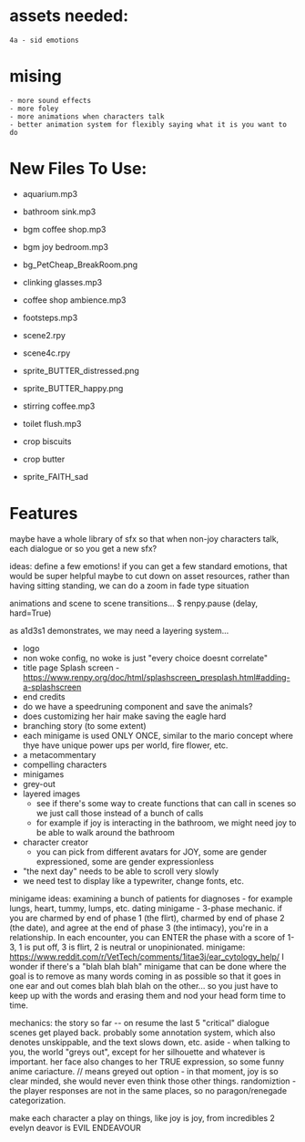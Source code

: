# assets needed:
    4a - sid emotions
# mising
    - more sound effects
    - more foley
    - more animations when characters talk
    - better animation system for flexibly saying what it is you want to do


# New Files To Use:
- aquarium.mp3
- bathroom sink.mp3
- bgm coffee shop.mp3
- bgm joy bedroom.mp3
- bg_PetCheap_BreakRoom.png
- clinking glasses.mp3
- coffee shop ambience.mp3
- footsteps.mp3
- scene2.rpy
- scene4c.rpy
- sprite_BUTTER_distressed.png
- sprite_BUTTER_happy.png
- stirring coffee.mp3
- toilet flush.mp3


- crop biscuits
- crop butter


- sprite_FAITH_sad



# Features
maybe have a whole library of sfx so that when non-joy characters talk, each dialogue or so you get a new sfx?

ideas:
    define a few emotions!
    if you can get a few standard emotions, that would be super helpful
    maybe to cut down on asset resources, rather than having sitting standing, we can do a zoom in fade type situation


animations and scene to scene transitions...
    $ renpy.pause (delay, hard=True)


as a1d3s1 demonstrates, we may need a layering system...


- logo
- non woke config, no woke is just "every choice doesnt correlate"
- title page Splash screen - https://www.renpy.org/doc/html/splashscreen_presplash.html#adding-a-splashscreen
- end credits
- do we have a speedruning component and save the animals?
- does customizing her hair make saving the eagle hard
- branching story (to some extent)
- each minigame is used ONLY ONCE, similar to the mario concept where thye have unique power ups per world, fire flower, etc.
- a metacommentary
- compelling characters
- minigames
- grey-out
- layered images
    - see if there's some way to create functions that can call in scenes so we just call those instead of a bunch of calls
    - for example if joy is interacting in the bathroom, we might need joy to be able to walk around the bathroom
- character creator
    - you can pick from different avatars for JOY, some are gender expressioned, some are gender expressionless
- "the next day" needs to be able to scroll very slowly
- we need test to display like a typewriter, change fonts, etc.

minigame ideas:
    examining a bunch of patients for diagnoses - for example lungs, heart, tummy, lumps, etc.
    dating minigame - 3-phase mechanic. if you are charmed by end of phase 1 (the flirt), charmed by end of phase 2 (the date), and agree at the end of phase 3 (the intimacy), you're in a relationship. In each encounter, you can ENTER the phase with a score of 1-3, 1 is put off, 3 is flirt, 2 is neutral or unopinionated.
    minigame: https://www.reddit.com/r/VetTech/comments/1itae3j/ear_cytology_help/
    I wonder if there's a "blah blah blah" minigame that can be done where the goal is to remove as many words coming in as possible so that it goes in one ear and out comes blah blah blah on the other... so you just have to keep up with the words and erasing them and nod your head form time to time.

mechanics:
    the story so far -- on resume the last 5 "critical" dialogue scenes get played back. probably some annotation system, which also denotes unskippable, and the text slows down, etc.
    aside - when talking to you, the world "greys out", except for her silhouette and whatever is important.
        her face also changes to her TRUE expression, so some funny anime cariacture.
    // means greyed out option - in that moment, joy is so clear minded, she would never even think those other things.
    randomiztion - the player responses are not in the same places, so no paragon/renegade categorization.

make each character a play on things, like joy is joy, from incredibles 2 evelyn deavor is EVIL ENDEAVOUR
